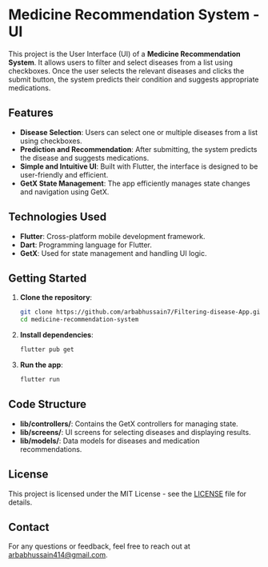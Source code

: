 # Medicine Recommendation System - UI

This project is the User Interface (UI) of a **Medicine Recommendation System**. It allows users to filter and select diseases from a list using checkboxes. Once the user selects the relevant diseases and clicks the submit button, the system predicts their condition and suggests appropriate medications.

## Features

- **Disease Selection**: Users can select one or multiple diseases from a list using checkboxes.
- **Prediction and Recommendation**: After submitting, the system predicts the disease and suggests medications.
- **Simple and Intuitive UI**: Built with Flutter, the interface is designed to be user-friendly and efficient.
- **GetX State Management**: The app efficiently manages state changes and navigation using GetX.

## Technologies Used

- **Flutter**: Cross-platform mobile development framework.
- **Dart**: Programming language for Flutter.
- **GetX**: Used for state management and handling UI logic.

## Getting Started

1. **Clone the repository**:
   ```bash
   git clone https://github.com/arbabhussain7/Filtering-disease-App.git
   cd medicine-recommendation-system
   ```

2. **Install dependencies**:
   ```bash
   flutter pub get
   ```

3. **Run the app**:
   ```bash
   flutter run
   ```

## Code Structure

- **lib/controllers/**: Contains the GetX controllers for managing state.
- **lib/screens/**: UI screens for selecting diseases and displaying results.
- **lib/models/**: Data models for diseases and medication recommendations.

## License

This project is licensed under the MIT License - see the [LICENSE](LICENSE) file for details.

## Contact

For any questions or feedback, feel free to reach out at [arbabhussain414@gmail.com](arbabhussain414@gmail.com).
